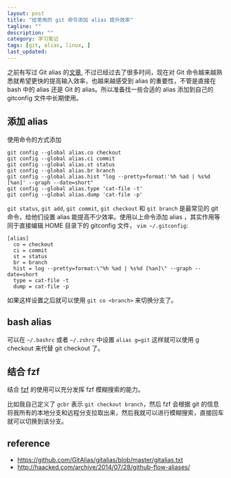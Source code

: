 ```yaml
---
layout: post
title: "给常用的 git 命令添加 alias 提升效率"
tagline: ""
description: ""
category: 学习笔记
tags: [git, alias, linux, ]
last_updated:
---
```



之前有写过 Git alias 的[文章](/post/2013/12/Git-note.html#git-aliases), 不过已经过去了很多时间，现在对 Git 命令越来越熟悉就希望更快的提高输入效率，也越来越感受到 alias 的重要性，不管是直接在 bash 中的 alias 还是 Git 的 alias。所以准备找一些合适的 alias 添加到自己的 gitconfig 文件中长期使用。

## 添加 alias

使用命令的方式添加

	git config --global alias.co checkout
	git config --global alias.ci commit
	git config --global alias.st status
	git config --global alias.br branch
	git config --global alias.hist "log --pretty=format:'%h %ad | %s%d [%an]' --graph --date=short"
	git config --global alias.type 'cat-file -t'
	git config --global alias.dump 'cat-file -p'

`git status`, `git add`, `git commit`, `git checkout` 和 `git branch` 是最常见的 git 命令，给他们设置 alias 能提高不少效率。使用以上命令添加 alias ，其实作用等同于直接编辑 HOME 目录下的 gitconfig 文件， `vim ~/.gitconfig`:

	[alias]
	  co = checkout
	  ci = commit
	  st = status
	  br = branch
	  hist = log --pretty=format:\"%h %ad | %s%d [%an]\" --graph --date=short
	  type = cat-file -t
	  dump = cat-file -p

如果这样设置之后就可以使用 `git co <branch>` 来切换分支了。

## bash alias
可以在 `~/.bashrc` 或者 `~/.zshrc` 中设置 `alias g=git` 这样就可以使用 g checkout 来代替 git checkout 了。

## 结合 fzf
结合 [fzf](/post/2019/08/fzf-usage.html) 的使用可以充分发挥 fzf 模糊搜索的能力。

比如我自己定义了 `gcbr` 表示 `git checkout branch`，然后 fzf 会根据 git 的信息将我所有的本地分支和远程分支拉取出来，然后我就可以进行模糊搜索，直接回车就可以切换到该分支。


## reference

- <https://github.com/GitAlias/gitalias/blob/master/gitalias.txt>
- <http://haacked.com/archive/2014/07/28/github-flow-aliases/>
